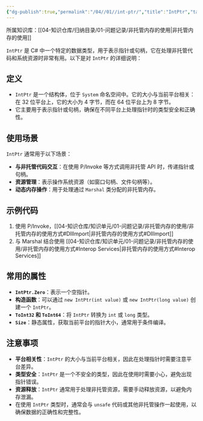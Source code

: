 ```yaml
---
{"dg-publish":true,"permalink":"/04//01//int-ptr/","title":"IntPtr","tags":["csharp","dotnet"]}
---
```



所属知识库：[[04-知识仓库/归纳目录/01-问题记录/非托管内存的使用\|非托管内存的使用]]

`IntPtr` 是 C# 中一个特定的数据类型，用于表示指针或句柄，它在处理非托管代码和系统资源时非常有用。以下是对 `IntPtr` 的详细说明：

## 定义

- `IntPtr` 是一个结构体，位于 `System` 命名空间中。它的大小与当前平台相关：在 32 位平台上，它的大小为 4 字节，而在 64 位平台上为 8 字节。
- 它主要用于表示指针或句柄，确保在不同平台上处理指针时的类型安全和正确性。

## 使用场景

`IntPtr` 通常用于以下场景：

- **与非托管代码交互**：在使用 P/Invoke 等方式调用非托管 API 时，传递指针或句柄。
- **资源管理**：表示操作系统资源（如窗口句柄、文件句柄等）。
- **动态内存操作**：用于处理通过 `Marshal` 类分配的非托管内存。

## 示例代码

1. 使用 P/Invoke，[[04-知识仓库/知识单元/01-问题记录/非托管内存的使用/非托管内存的使用方式#DllImport\|非托管内存的使用方式#DllImport]]
2. 与 Marshal 结合使用 [[04-知识仓库/知识单元/01-问题记录/非托管内存的使用/非托管内存的使用方式#Interop Services\|非托管内存的使用方式#Interop Services]]

## 常用的属性

- **`IntPtr.Zero`**：表示一个空指针。
- **构造函数**：可以通过 `new IntPtr(int value)` 或 `new IntPtr(long value)` 创建一个 `IntPtr`。
- **`ToInt32` 和 `ToInt64`**：将 `IntPtr` 转换为 `int` 或 `long` 类型。
- **`Size`**：静态属性，获取当前平台的指针大小，通常用于条件编译。

## 注意事项

- **平台相关性**：`IntPtr` 的大小与当前平台相关，因此在处理指针时需要注意平台差异。
- **类型安全**：`IntPtr` 是一个不安全的类型，因此在使用时需要小心，避免出现指针错误。
- **资源释放**：`IntPtr` 通常用于处理非托管资源，需要手动释放资源，以避免内存泄漏。
- 在使用 `IntPtr` 类型时，通常会与 `unsafe` 代码或其他非托管操作一起使用，以确保数据的正确性和完整性。
